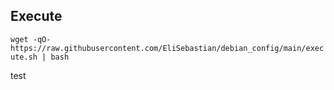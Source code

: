 
## Execute
`wget -qO- https://raw.githubusercontent.com/EliSebastian/debian_config/main/execute.sh | bash`


test
